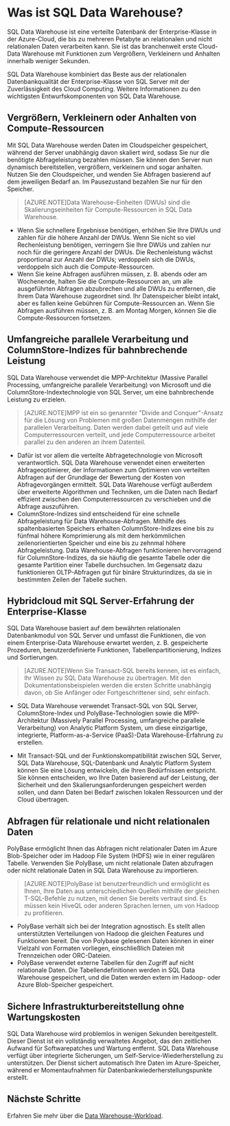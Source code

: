 <properties
   pageTitle="Was ist SQL Data Warehouse | Microsoft Azure"
   description="Verteilte Datenbank der Enterprise-Klasse in der Azure-Cloud, die bis zu mehreren Petabyte an relationalen und nicht relationalen Daten verarbeiten kann. Sie ist das branchenweit erste Cloud-Data Warehouse mit Funktionen zum Vergrößern, Verkleinern und Anhalten innerhalb weniger Sekunden."
   services="sql-data-warehouse"
   documentationCenter="NA"
   authors="barbkess"
   manager="jhubbard"
   editor=""/>

<tags
   ms.service="sql-data-warehouse"
   ms.devlang="NA"
   ms.topic="article"
   ms.tgt_pltfrm="NA"
   ms.workload="data-services"
   ms.date="05/23/2015"
   ms.author="barbkess;JRJ@BigBangData.co.uk;"/>

# Was ist SQL Data Warehouse?

SQL Data Warehouse ist eine verteilte Datenbank der Enterprise-Klasse in der Azure-Cloud, die bis zu mehreren Petabyte an relationalen und nicht relationalen Daten verarbeiten kann. Sie ist das branchenweit erste Cloud-Data Warehouse mit Funktionen zum Vergrößern, Verkleinern und Anhalten innerhalb weniger Sekunden.

SQL Data Warehouse kombiniert das Beste aus der relationalen Datenbankqualität der Enterprise-Klasse von SQL Server mit der Zuverlässigkeit des Cloud Computing. Weitere Informationen zu den wichtigsten Entwurfskomponenten von SQL Data Warehouse.

## Vergrößern, Verkleinern oder Anhalten von Compute-Ressourcen
Mit SQL Data Warehouse werden Daten im Cloudspeicher gespeichert, während der Server unabhängig davon skaliert wird, sodass Sie nur die benötigte Abfrageleistung bezahlen müssen. Sie können den Server nun dynamisch bereitstellen, vergrößern, verkleinern und sogar anhalten. Nutzen Sie den Cloudspeicher, und wenden Sie Abfragen basierend auf dem jeweiligen Bedarf an. Im Pausezustand bezahlen Sie nur für den Speicher.

> [AZURE.NOTE]Data Warehouse-Einheiten (DWUs) sind die Skalierungseinheiten für Compute-Ressourcen in SQL Data Warehouse.

- Wenn Sie schnellere Ergebnisse benötigen, erhöhen Sie Ihre DWUs und zahlen für die höhere Anzahl der DWUs. Wenn Sie nicht so viel Rechenleistung benötigen, verringern Sie Ihre DWUs und zahlen nur noch für die geringere Anzahl der DWUs. Die Rechenleistung wächst proportional zur Anzahl der DWUs; verdoppeln sich die DWUs, verdoppeln sich auch die Compute-Ressourcen. 
- Wenn Sie keine Abfragen ausführen müssen, z. B. abends oder am Wochenende, halten Sie die Compute-Ressourcen an, um alle ausgeführten Abfragen abzubrechen und alle DWUs zu entfernen, die Ihrem Data Warehouse zugeordnet sind. Ihr Datenspeicher bleibt intakt, aber es fallen keine Gebühren für Compute-Ressourcen an. Wenn Sie Abfragen ausführen müssen, z. B. am Montag Morgen, können Sie die Compute-Ressourcen fortsetzen. 

## Umfangreiche parallele Verarbeitung und ColumnStore-Indizes für bahnbrechende Leistung
SQL Data Warehouse verwendet die MPP-Architektur (Massive Parallel Processing, umfangreiche parallele Verarbeitung) von Microsoft und die ColumnStore-Indextechnologie von SQL Server, um eine bahnbrechende Leistung zu erzielen.

> [AZURE.NOTE]MPP ist ein so genannter "Divide and Conquer"-Ansatz für die Lösung von Problemen mit großen Datenmengen mithilfe der parallelen Verarbeitung. Daten werden dabei geteilt und auf viele Computerressourcen verteilt, und jede Computerressource arbeitet parallel zu den anderen an ihrem Datenteil.

- Dafür ist vor allem die verteilte Abfragetechnologie von Microsoft verantwortlich. SQL Data Warehouse verwendet einen erweiterten Abfrageoptimierer, der Informationen zum Optimieren von verteilten Abfragen auf der Grundlage der Bewertung der Kosten von Abfragevorgängen ermittelt. SQL Data Warehouse verfügt außerdem über erweiterte Algorithmen und Techniken, um die Daten nach Bedarf effizient zwischen den Computerressourcen zu verschieben und die Abfrage auszuführen.
- ColumnStore-Indizes sind entscheidend für eine schnelle Abfrageleistung für Data Warehouse-Abfragen. Mithilfe des spaltenbasierten Speichers erhalten ColumnStore-Indizes eine bis zu fünfmal höhere Komprimierung als mit dem herkömmlichen zeilenorientierten Speicher und eine bis zu zehnmal höhere Abfrageleistung. Data Warehouse-Abfragen funktionieren hervorragend für ColumnStore-Indizes, da sie häufig die gesamte Tabelle oder die gesamte Partition einer Tabelle durchsuchen. Im Gegensatz dazu funktionieren OLTP-Abfragen gut für binäre Strukturindizes, da sie in bestimmten Zeilen der Tabelle suchen.


## Hybridcloud mit SQL Server-Erfahrung der Enterprise-Klasse
SQL Data Warehouse basiert auf dem bewährten relationalen Datenbankmodul von SQL Server und umfasst die Funktionen, die von einem Enterprise-Data Warehouse erwartet werden, z. B. gespeicherte Prozeduren, benutzerdefinierte Funktionen, Tabellenpartitionierung, Indizes und Sortierungen.

> [AZURE.NOTE]Wenn Sie Transact-SQL bereits kennen, ist es einfach, Ihr Wissen zu SQL Data Warehouse zu übertragen. Mit den Dokumentationsbeispielen werden die ersten Schritte unabhängig davon, ob Sie Anfänger oder Fortgeschrittener sind, sehr einfach.

- SQL Data Warehouse verwendet Transact-SQL von SQL Server, ColumnStore-Index und PolyBase-Technologien sowie die MPP-Architektur (Massively Parallel Processing, umfangreiche parallele Verarbeitung) von Analytic Platform System, um diese einzigartige, integrierte, Platform-as-a-Service (PaaS)-Data Warehouse-Erfahrung zu erstellen.  

- Mit Transact-SQL und der Funktionskompatibilität zwischen SQL Server, SQL Data Warehouse, SQL-Datenbank und Analytic Platform System können Sie eine Lösung entwickeln, die Ihren Bedürfnissen entspricht. Sie können entscheiden, wo Ihre Daten basierend auf der Leistung, der Sicherheit und den Skalierungsanforderungen gespeichert werden sollen, und dann Daten bei Bedarf zwischen lokalen Ressourcen und der Cloud übertragen.


## Abfragen für relationale und nicht relationalen Daten
PolyBase ermöglicht Ihnen das Abfragen nicht relationaler Daten im Azure Blob-Speicher oder im Hadoop File System (HDFS) wie in einer regulären Tabelle. Verwenden Sie PolyBase, um nicht relationale Daten abzufragen oder nicht relationale Daten in SQL Data Warehouse zu importieren.

> [AZURE.NOTE]PolyBase ist benutzerfreundlich und ermöglicht es Ihnen, Ihre Daten aus unterschiedlichen Quellen mithilfe der gleichen T-SQL-Befehle zu nutzen, mit denen Sie bereits vertraut sind. Es müssen kein HiveQL oder anderen Sprachen lernen, um von Hadoop zu profitieren.

- PolyBase verhält sich bei der Integration agnostisch. Es stellt allen unterstützten Verteilungen von Hadoop die gleichen Features und Funktionen bereit. Die von Polybase gelesenen Daten können in einer Vielzahl von Formaten vorliegen, einschließlich Dateien mit Trennzeichen oder ORC-Dateien.
- PolyBase verwendet externe Tabellen für den Zugriff auf nicht relationale Daten. Die Tabellendefinitionen werden in SQL Data Warehouse gespeichert, und die Daten werden extern im Hadoop- oder Azure Blob-Speicher gespeichert.


## Sichere Infrastrukturbereitstellung ohne Wartungskosten
SQL Data Warehouse wird problemlos in wenigen Sekunden bereitgestellt. Dieser Dienst ist ein vollständig verwaltetes Angebot, das den zeitlichen Aufwand für Softwarepatches und Wartung entfernt. SQL Data Warehouse verfügt über integrierte Sicherungen, um Self-Service-Wiederherstellung zu unterstützen. Der Dienst sichert automatisch Ihre Daten im Azure-Speicher, während er Momentaufnahmen für Datenbankwiederherstellungspunkte erstellt.


## Nächste Schritte
Erfahren Sie mehr über die [Data Warehouse-Workload].

<!--Image references-->

<!--Article references-->
[Data Warehouse-Workload]: ./sql-data-warehouse-overview-workload.md

<!--MSDN references-->

<!--Other Web references-->

<!---HONumber=July15_HO4-->